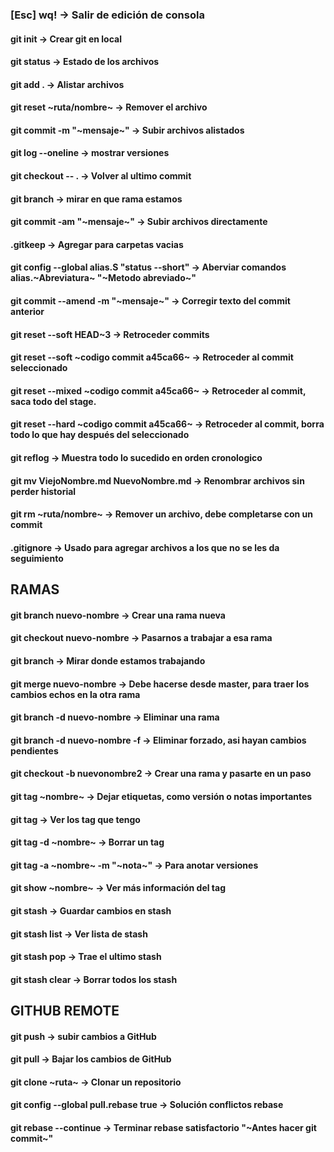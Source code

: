 ### [Esc] wq! -> Salir de edición de consola

#### git init -> Crear git en local

#### git status -> Estado de los archivos

#### git add . -> Alistar archivos

#### git reset ~ruta/nombre~ -> Remover el archivo

#### git commit -m "~mensaje~" -> Subir archivos alistados

#### git log --oneline -> mostrar versiones

#### git checkout -- . -> Volver al ultimo commit

#### git branch -> mirar en que rama estamos

#### git commit -am "~mensaje~" -> Subir archivos directamente

#### .gitkeep -> Agregar para carpetas vacias

#### git config --global alias.S "status --short" -> Aberviar comandos alias.~Abreviatura~ "~Metodo abreviado~"

#### git commit --amend -m "~mensaje~" -> Corregir texto del commit anterior

#### git reset --soft HEAD~3 -> Retroceder commits

#### git reset --soft ~codigo commit a45ca66~ -> Retroceder al commit seleccionado

#### git reset --mixed ~codigo commit a45ca66~ -> Retroceder al commit, saca todo del stage.

#### git reset --hard ~codigo commit a45ca66~ -> Retroceder al commit, borra todo lo que hay después del seleccionado

#### git reflog -> Muestra todo lo sucedido en orden cronologico

#### git mv ViejoNombre.md NuevoNombre.md -> Renombrar archivos sin perder historial

#### git rm ~ruta/nombre~ -> Remover un archivo, debe completarse con un commit

#### .gitignore -> Usado para agregar archivos a los que no se les da seguimiento

## RAMAS

#### git branch nuevo-nombre -> Crear una rama nueva

#### git checkout nuevo-nombre -> Pasarnos a trabajar a esa rama

#### git branch -> Mirar donde estamos trabajando

#### git merge nuevo-nombre -> Debe hacerse desde master, para traer los cambios echos en la otra rama

#### git branch -d nuevo-nombre -> Eliminar una rama

#### git branch -d nuevo-nombre -f -> Eliminar forzado, asi hayan cambios pendientes

#### git checkout -b nuevonombre2 -> Crear una rama y pasarte en un paso

#### git tag ~nombre~ -> Dejar etiquetas, como versión o notas importantes

#### git tag -> Ver los tag que tengo

#### git tag -d ~nombre~ -> Borrar un tag

#### git tag -a ~nombre~ -m "~nota~" -> Para anotar versiones

#### git show ~nombre~ -> Ver más información del tag

#### git stash -> Guardar cambios en stash

#### git stash list -> Ver lista de stash

#### git stash pop -> Trae el ultimo stash

#### git stash clear -> Borrar todos los stash

## GITHUB REMOTE

#### git push -> subir cambios a GitHub

#### git pull -> Bajar los cambios de GitHub

#### git clone ~ruta~ -> Clonar un repositorio

#### git config --global pull.rebase true -> Solución conflictos rebase

#### git rebase --continue -> Terminar rebase satisfactorio "~Antes hacer git commit~"
